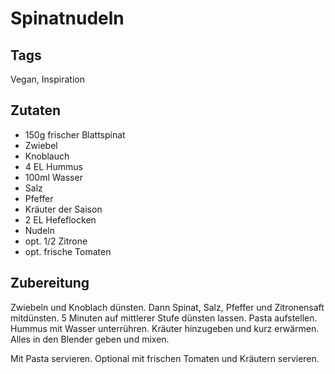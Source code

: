 # Spinatnudeln

## Tags

Vegan, Inspiration 

## Zutaten 

- 150g frischer Blattspinat
- Zwiebel
- Knoblauch
- 4 EL Hummus
- 100ml Wasser 
- Salz
- Pfeffer
- Kräuter der Saison 
- 2 EL Hefeflocken
- Nudeln 
- opt. 1/2 Zitrone
- opt. frische Tomaten

## Zubereitung

Zwiebeln und Knoblach dünsten. 
Dann Spinat, Salz, Pfeffer und Zitronensaft mitdünsten. 
5 Minuten auf mittlerer Stufe dünsten lassen. 
Pasta aufstellen.
Hummus mit Wasser unterrühren. 
Kräuter hinzugeben und kurz erwärmen. 
Alles in den Blender geben und mixen. 

Mit Pasta servieren. Optional mit frischen Tomaten und Kräutern servieren. 
